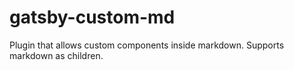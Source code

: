 # gatsby-custom-md
Plugin that allows custom components inside markdown. Supports markdown as children.
